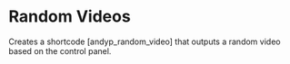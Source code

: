 # Random Videos

Creates a shortcode [andyp_random_video] that outputs a random video based on the control panel.